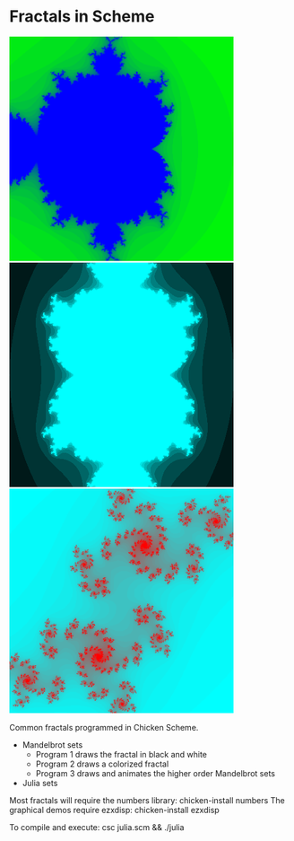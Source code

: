 Fractals in Scheme
==================

![Mandelbrot](mandelbrot.png)
![3rd Order Mandelbrot](mandelbrot3.png)
![Julia](julia.png)

Common fractals programmed in Chicken Scheme.

  * Mandelbrot sets
	* Program 1 draws the fractal in black and white
	* Program 2 draws a colorized fractal
	* Program 3 draws and animates the higher order Mandelbrot sets
  * Julia sets

Most fractals will require the numbers library: chicken-install numbers
The graphical demos require ezxdisp: chicken-install ezxdisp

To compile and execute: csc julia.scm && ./julia

